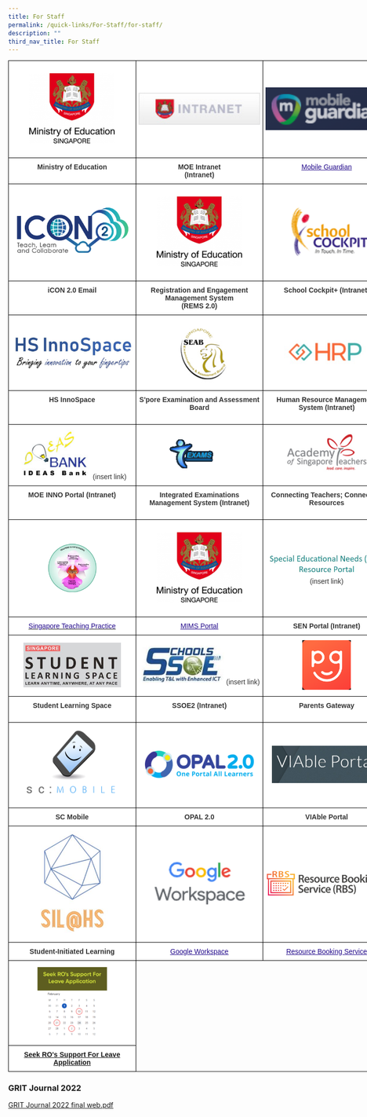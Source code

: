 ```yaml
---
title: For Staff
permalink: /quick-links/For-Staff/for-staff/
description: ""
third_nav_title: For Staff
---
```

<style type="text/css">
.tg  {border-collapse:collapse;border-spacing:0;margin:0px auto;}
.tg td{border-color:black;border-style:solid;border-width:1px;font-family:Arial, sans-serif;font-size:14px;
  overflow:hidden;padding:10px 5px;word-break:normal;}
.tg th{border-color:black;border-style:solid;border-width:1px;font-family:Arial, sans-serif;font-size:14px;
  font-weight:normal;overflow:hidden;padding:10px 5px;word-break:normal;}
.tg .tg-tlx9{background-color:#FFF;color:#333;text-align:center;vertical-align:top}
.tg .tg-apyk{background-color:#FFF;color:#333;font-weight:bold;text-align:center;vertical-align:top}
.tg .tg-2rp9{background-color:#FFF;color:#333;text-align:center;vertical-align:middle}
.tg .tg-vtmj{background-color:#FFF;color:#21088A;font-weight:bold;text-align:center;vertical-align:top}
.tg .tg-0pyt{background-color:#FFF;color:#21088A;font-weight:bold;text-align:center;text-decoration:underline;vertical-align:top}
</style>
<table class="tg" style="undefined;table-layout: fixed; width: 780px">
<colgroup>
<col style="width: 260px">
<col style="width: 260px">
<col style="width: 260px">
</colgroup>
<tbody>
  <tr>
    <td class="tg-2rp9"><a href = "https://www.moe.gov.sg/" target = "_self"> 
          <img src="/images/HGSS-MOE.png" 
     style="width:70%"></a></td>
    <td class="tg-2rp9"><a href = "https://intranet.moe.gov.sg/" target = "_self"> 
          <img src="/images/INTRANET.jpeg" 
     style="width:100%"></a></td>
    <td class="tg-2rp9"><a href = "https://sg-portal.mobileguardian.com/" target = "_self"> 
          <img src="/images/MG.png" 
     style="width:100%"></a></td>
  </tr>
  <tr>
    <td class="tg-apyk">Ministry of Education</td>
    <td class="tg-apyk">MOE Intranet<br>(Intranet)</td>
    <td class="tg-tlx9"> <a href="https://sg-portal.mobileguardian.com/"><span style="font-weight:500;text-decoration:underline;color:#21088A">Mobile Guardian</span></a><br></td>
  </tr>
  <tr>
    <td class="tg-2rp9"><a href = "https://icon.moe.edu.sg/" target = "_self"> 
          <img src="/images/ICON2.png" 
     style="width:100%"></a></td>
    <td class="tg-2rp9"><a href = "https://rems.moe.edu.sg/" target = "_self"> 
          <img src="/images/HGSS-MOE.png" 
     style="width:70%"></a></td>
    <td class="tg-2rp9"><a href = "http://schoolcockpit.moe.gov.sg/" target = "_self"> 
          <img src="/images/SCHOOLCOCKPIT.gif" 
     style="width:100%"></a></td>
  </tr>
  <tr>
    <td class="tg-apyk">iCON 2.0 Email<br><br></td>
    <td class="tg-apyk">Registration and Engagement Management System<br>(REMS 2.0) </td>
    <td class="tg-apyk">School Cockpit+ (Intranet)</td>
  </tr>
  <tr>
    <td class="tg-2rp9"><a href = "https://www.hsinnospace.com/login" target = "_self"> 
          <img src="/images/HSINNOSPACE.jpeg" 
     style="width:100%"></a></td>
    <td class="tg-2rp9"><a href = "https://www.seab.gov.sg/" target = "_self"> 
          <img src="/images/SEAB.jpeg" 
     style="width:45%"></a></td>
    <td class="tg-2rp9"><a href = "https://www.hrp.gov.sg/hrp/#/" target = "_self"> 
          <img src="/images/HRP.jpeg" 
     style="width:70%"></a></td>
  </tr>
  <tr>
    <td class="tg-apyk">HS InnoSpace</td>
    <td class="tg-apyk">S'pore Examination and Assessment Board<br><br></td>
    <td class="tg-apyk">Human Resource Management System (Intranet) </td>
  </tr>
  <tr>
    <td class="tg-2rp9"><a href = "LINKHERE" target = "_self"> 
          <img src="/images/IDEAS.jpeg" 
     style="width:60%"></a> (insert link)</td>
    <td class="tg-2rp9"><a href = "https://iexams.seab.gov.sg/" target = "_self"> 
          <img src="/images/EXAMS.gif" 
     style="width:50%"></a></td>
    <td class="tg-2rp9"><a href = "https://academyofsingaporeteachers.moe.edu.sg/" target = "_self"> 
          <img src="/images/AST.jpeg" 
     style="width:70%"></a></td>
  </tr>
  <tr>
    <td class="tg-apyk">MOE INNO Portal (Intranet)</td>
    <td class="tg-apyk">Integrated Examinations Management System (Intranet)<br><br></td>
    <td class="tg-apyk">Connecting Teachers; Connecting Resources</td>
  </tr>
  <tr>
    <td class="tg-2rp9"><a href = "https://go.gov.sg/stpwiki" target = "_self"> 
          <img src="/images/SGTP.png" 
     style="width:40%"></a></td>
    <td class="tg-2rp9"><a href = "https://portal.mims.moe.gov.sg/idmdash/#/default" target = "_self"> 
          <img src="/images/HGSS-MOE.png" 
     style="width:70%"></a></td>
    <td class="tg-2rp9"><a href = "LINKHERE" target = "_self"> 
          <img src="/images/SENPORTAL.jpeg" 
     style="width:100%"></a> (insert link)</td>
  </tr>
  <tr>
    <td class="tg-vtmj"><a href="https://go.gov.sg/stpwiki"><span style="font-weight:500;text-decoration:none;color:#21088A">Singapore Teaching Practice</span></a> </td>
    <td class="tg-tlx9"> <a href="https://portal.mims.moe.gov.sg/idmdash/"><span style="font-weight:500;text-decoration:underline;color:#21088A">MIMS Portal</span></a></td>
    <td class="tg-apyk">SEN Portal (Intranet)</td>
  </tr>
  <tr>
    <td class="tg-2rp9"><a href = "https://vle.learning.moe.edu.sg/login" target = "_self"> 
          <img src="/images/SLS.jpeg" 
     style="width:80%"></a></td>
    <td class="tg-2rp9"><a href = "LINKHERE" target = "_self"> 
          <img src="/images/SSOE.jpeg" 
     style="width:70%"></a> (insert link)</td>
    <td class="tg-2rp9"><a href = "https://pg.moe.edu.sg/" target = "_self"> 
          <img src="/images/PG.png" 
     style="width:40%"></a></td>
  </tr>
  <tr>
    <td class="tg-apyk">Student Learning Space<br><br></td>
    <td class="tg-apyk">SSOE2 (Intranet)<br></td>
    <td class="tg-apyk">Parents Gateway<br></td>
  </tr>
  <tr>
    <td class="tg-2rp9"><a href = "https://scmobile.moe.edu.sg/login" target = "_self"> 
          <img src="/images/SCMOBILE.png" 
     style="width:80%"></a></td>
    <td class="tg-2rp9"><a href = "https://www.opal2.moe.edu.sg/app/learner" target = "_self"> 
          <img src="/images/OPAL2.png" 
     style="width:90%"></a></td>
    <td class="tg-2rp9"><a href = "https://sites.google.com/moe.edu.sg/viable-portal/home" target = "_self"> 
          <img src="/images/VIABLEPORTAL.jpeg" 
     style="width:90%"></a></td>
  </tr>
  <tr>
    <td class="tg-apyk">SC Mobile</td>
    <td class="tg-apyk">OPAL 2.0</td>
    <td class="tg-apyk">VIAble Portal</td>
  </tr>
  <tr>
    <td class="tg-2rp9"><a href = "https://sites.google.com/view/hssil/home" target = "_self"> 
          <img src="/images/SIL%20logo.jpeg" 
     style="width:60%"></a></td>
    <td class="tg-2rp9"><a href = "https://workspace.google.com/dashboard" target = "_self"> 
          <img src="/images/Google%20Workspace%20icon.png" 
     style="width:80%"></a></td>
    <td class="tg-2rp9"><a href = "https://rbs.avero-tech.com/" target = "_self"> 
          <img src="/images/RBS.png" 
     style="width:100%"></a></td>
  </tr>
  <tr>
    <td class="tg-apyk"> Student-Initiated Learning</td>
    <td class="tg-tlx9"> <a href="https://workspace.google.com/dashboard"><span style="font-weight:500;text-decoration:underline;color:#21088A">Google Workspace</span></a> <br></td>
    <td class="tg-0pyt"><a href="https://rbs.avero-tech.com/"><span style="font-weight:500;text-decoration:underline;color:#21088A">Resource Booking Service</span></a></td>

  <tr>
    <td class="tg-2rp9"><a href = "https://go.gov.sg/hsleave" target = "_self"> 
          <img src="/images/Apply%20Leave.jpg" 
     style="width:60%"></a></td>

		
		
  </tr>
  <tr>
    <td class="tg-apyk"> <a href="https://go.gov.sg/hsleave">Seek RO's Support For Leave Application</td>

	




  </tr>
</tbody>
</table>


### GRIT Journal 2022

[GRIT Journal 2022 final web.pdf](/files/GRIT%20Journal%202022%20final%20web.pdf)